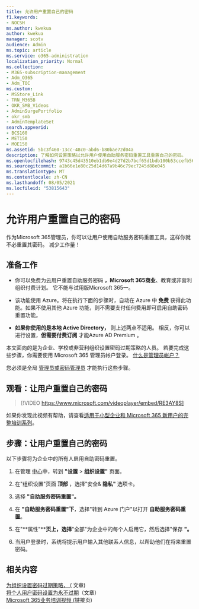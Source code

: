 ```yaml
---
title: 允许用户重置自己的密码
f1.keywords:
- NOCSH
ms.author: kwekua
author: kwekua
manager: scotv
audience: Admin
ms.topic: article
ms.service: o365-administration
localization_priority: Normal
ms.collection:
- M365-subscription-management
- Adm_O365
- Adm_TOC
ms.custom:
- MSStore_Link
- TRN_M365B
- OKR_SMB_Videos
- AdminSurgePortfolio
- okr_smb
- AdminTemplateSet
search.appverid:
- BCS160
- MET150
- MOE150
ms.assetid: 5bc3f460-13cc-48c0-abd6-b80bae72d04a
description: 了解如何设置策略以允许用户使用自助服务密码重置工具重置自己的密码。
ms.openlocfilehash: 9743c45d43510eb1db9e4d27d2b7bcf65d1bdb100b53ccefb56c25a9082153f4
ms.sourcegitcommit: a1b66e1e80c25d14d67a9b46c79ec7245d88e045
ms.translationtype: MT
ms.contentlocale: zh-CN
ms.lasthandoff: 08/05/2021
ms.locfileid: "53815643"
---
```

# <a name="let-users-reset-their-own-passwords"></a>允许用户重置自己的密码

作为Microsoft 365管理员，你可以让用户使用自助服务密码重置工具，这样[](https://go.microsoft.com/fwlink/p/?LinkId=522677)你就不必重置其密码。 减少工作量！
  
## <a name="before-you-begin"></a>准备工作
  
- 你可以免费为云用户重置自助服务密码 **，Microsoft 365商业**、教育或非营利组织付费计划。 它不能与试用版Microsoft 365一。

- 该功能使用 Azure。将在执行下面的步骤时，自动在 Azure 中 **免费** 获得此功能。如果不使用其他 Azure 功能，则不需要支付任何费用即可启用自助密码重置功能。

- **如果你使用的是本地 Active Directory，** 则上述两点不适用。 相反，你可以进行设置，**但需要付费订阅** 才能Azure AD Premium 。

本文面向的是为企业、学校或非营利组织设置密码过期策略的人员。 若要完成这些步骤，你需要使用 Microsoft 365 管理员帐户登录。 [什么是管理员帐户？](../../business-video/admin-center-overview.md)

您必须是全局 [管理员或密码管理员](about-admin-roles.md) 才能执行这些步骤。

## <a name="watch-let-users-reset-their-own-passwords"></a>观看：让用户重置自己的密码

> [!VIDEO https://www.microsoft.com/videoplayer/embed/RE3AY8S]

如果你发现此视频有帮助，请查看[适用于小型企业和 Microsoft 365 新用户的完整培训系列](../../business-video/index.yml)。

## <a name="steps-let-people-reset-their-own-passwords"></a>步骤：让用户重置自己的密码

以下步骤将为企业中的所有人启用自助密码重置。

1. 在管理 <a href="https://go.microsoft.com/fwlink/p/?linkid=2024339" target="_blank">中心</a>中，转到 **"设置**  >  **组织设置"** 页面。

2. 在"组织设置"页面 **顶部** ，选择"安全& **隐私"** 选项卡。
  
3. 选择 **"自助服务密码重置"。**

4. 在 **"自助服务密码重置"下**，选择"转到 Azure 门户"以打开 **自助服务密码重置**。

5. 在"**属性"****页上，选择**"全部"为企业中的每个人启用它，然后选择"保存 **"。**
  
6. 当用户登录时，系统将提示用户输入其他联系人信息，以帮助他们在将来重置密码。

## <a name="related-content"></a>相关内容

[为组织设置密码过期策略， (](../manage/set-password-expiration-policy.md) 文章) \
[将个人用户密码设置为永不过期](set-password-to-never-expire.md)（文章）\
[Microsoft 365业务培训视频 (](../../business-video/index.yml)链接页) 
